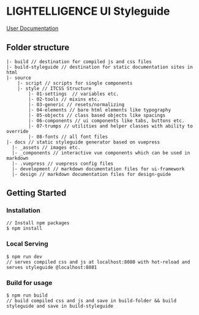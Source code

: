 # LIGHTELLIGENCE UI Styleguide

[User Documentation](https://lightelligence-styleguide.azurewebsites.net/)

## Folder structure

```
|- build // destination for compiled js and css files
|- build-styleguide // destination for static documentation sites in html
|- source
	|- script // scripts for single components
	|- style // ITCSS Structure
		|- 01-settings	// variables etc.
		|- 02-tools // mixins etc.
		|- 03-generic // resets/normalizing
		|- 04-elements // bare html elements like typography
		|- 05-objects // class based objects like spacings
		|- 06-components // ui components like tabs, buttons etc.
		|- 07-trumps // utilities and helper classes with ability to override
		|- 08-fonts // all font files
|- docs // static styleguide generator based on vuepress
  |- _assets // images etc.
  |- _components // interactive vue components which can be used in markdown
  |- .vuepress // vuepress config files
  |- development // markdown documentation files for ui-framework
  |- design // markdown documentation files for design-guide
```

## Getting Started

### Installation

```
// Install npm packages
$ npm install
```

### Local Serving

```
$ npm run dev
// serves compiled css and js at localhost:8080 with hot-reload and serves styleguide @localhost:8081
```

### Build for usage

```
$ npm run build
// build compiled css and js and save in build-folder && build styleguide and save in build-styleguide
```
